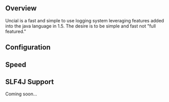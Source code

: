 Overview
--------

Uncial is a fast and simple to use logging system leveraging features added into the java language in 1.5.  The desire is to be simple and fast not "full featured."

Configuration
---------------------



Speed
-----



SLF4J Support
--------------

Coming soon...